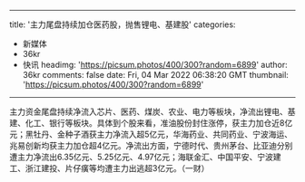 
---
title: '主力尾盘持续加仓医药股，抛售锂电、基建股'
categories: 
 - 新媒体
 - 36kr
 - 快讯
headimg: 'https://picsum.photos/400/300?random=6899'
author: 36kr
comments: false
date: Fri, 04 Mar 2022 06:38:20 GMT
thumbnail: 'https://picsum.photos/400/300?random=6899'
---

<div>   
主力资金尾盘持续净流入芯片、医药、煤炭、农业、电力等板块，净流出锂电、基建、化工、银行等板块。具体到个股来看，准油股份封住涨停，获主力加仓近8亿元；黑牡丹、金种子酒获主力净流入超5亿元，华海药业、共同药业、宁波海运、兆易创新均获主力加仓超4亿元。净流出方面，宁德时代、贵州茅台、比亚迪分别遭主力净流出6.35亿元、5.25亿元、4.97亿元；海联金汇、中国平安、宁波建工、浙江建投、片仔癀等均遭主力出逃超3亿元。（一财）  
</div>
            